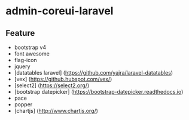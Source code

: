 # admin-coreui-laravel

## Feature
- bootstrap v4
- font awesome
- flag-icon
- jquery
- [datatables laravel] (https://github.com/yajra/laravel-datatables)
- [vex] (https://github.hubspot.com/vex/)
- [select2] (https://select2.org/)
- [bootstrap datepicker] (https://bootstrap-datepicker.readthedocs.io)
- pace
- popper
- [chartjs] (http://www.chartjs.org/)